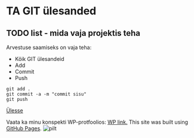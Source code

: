 # TA GIT ülesanded
<a name="readme-top"></a>
## TODO list - mida vaja projektis teha
Arvestuse saamiseks on vaja teha:
* Kõik GIT ülesandeid
* Add
* Commit
* Push
```
git add .
git commit -a -m "commit sisu"
git push
```
<a href="#readme-top">Ülesse</a>

Vaata ka minu konspekti WP-protfoolios:
<a href="https://anastassiakostjuk24.thkit.ee/wp/" target="_blank">WP link.</a>
This site was built using [GitHub Pages](https://pages.github.com/).
![pilt](https://github.com/user-attachments/assets/267e6d82-2b0f-469e-a687-cb8824d7b60d)
